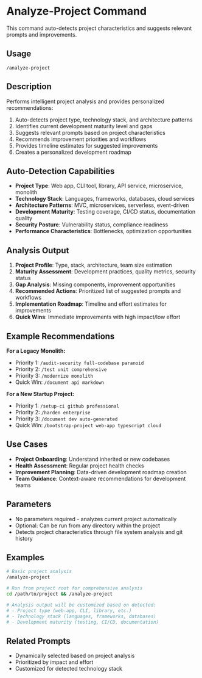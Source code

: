 # Analyze-Project Command

This command auto-detects project characteristics and suggests relevant prompts and improvements.

## Usage
```
/analyze-project
```

## Description
Performs intelligent project analysis and provides personalized recommendations:
1. Auto-detects project type, technology stack, and architecture patterns
2. Identifies current development maturity level and gaps
3. Suggests relevant prompts based on project characteristics
4. Recommends improvement priorities and workflows
5. Provides timeline estimates for suggested improvements
6. Creates a personalized development roadmap

## Auto-Detection Capabilities
- **Project Type**: Web app, CLI tool, library, API service, microservice, monolith
- **Technology Stack**: Languages, frameworks, databases, cloud services
- **Architecture Patterns**: MVC, microservices, serverless, event-driven
- **Development Maturity**: Testing coverage, CI/CD status, documentation quality
- **Security Posture**: Vulnerability status, compliance readiness
- **Performance Characteristics**: Bottlenecks, optimization opportunities

## Analysis Output
1. **Project Profile**: Type, stack, architecture, team size estimation
2. **Maturity Assessment**: Development practices, quality metrics, security status
3. **Gap Analysis**: Missing components, improvement opportunities
4. **Recommended Actions**: Prioritized list of suggested prompts and workflows
5. **Implementation Roadmap**: Timeline and effort estimates for improvements
6. **Quick Wins**: Immediate improvements with high impact/low effort

## Example Recommendations
**For a Legacy Monolith:**
- Priority 1: `/audit-security full-codebase paranoid`
- Priority 2: `/test unit comprehensive`
- Priority 3: `/modernize monolith`
- Quick Win: `/document api markdown`

**For a New Startup Project:**
- Priority 1: `/setup-ci github professional`
- Priority 2: `/harden enterprise`
- Priority 3: `/document dev auto-generated`
- Quick Win: `/bootstrap-project web-app typescript cloud`

## Use Cases
- **Project Onboarding**: Understand inherited or new codebases
- **Health Assessment**: Regular project health checks
- **Improvement Planning**: Data-driven development roadmap creation
- **Team Guidance**: Context-aware recommendations for development teams

## Parameters
- No parameters required - analyzes current project automatically
- Optional: Can be run from any directory within the project
- Detects project characteristics through file system analysis and git history

## Examples

```bash
# Basic project analysis
/analyze-project

# Run from project root for comprehensive analysis
cd /path/to/project && /analyze-project

# Analysis output will be customized based on detected:
# - Project type (web-app, CLI, library, etc.)
# - Technology stack (languages, frameworks, databases)
# - Development maturity (testing, CI/CD, documentation)
```

## Related Prompts
- Dynamically selected based on project analysis
- Prioritized by impact and effort
- Customized for detected technology stack
